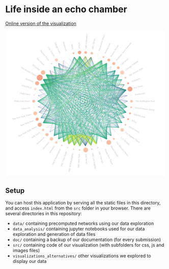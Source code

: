 # Life inside an echo chamber
<a href="http://pikkle.ch">Online version of the visualization</a>
<p align="center"><img src="doc/screenshot.png" width="500"/></p>

## Setup
You can host this application by serving all the static files in this directory, and access `index.html` from the `src` folder in your browser.
There are several directories in this repository:

- `data/` containing precomputed networks using our data exploration
- `data_analysis/` containing jupyter notebooks used for our data exploration and generation of data files
- `doc/` containing a backup of our documentation (for every submission)
- `src/` containing code of our visualization (with subfolders for css, js and images files)
- `visualizations_alternatives/` other visualizations we explored to display our data
